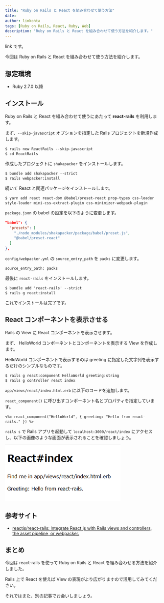 ```yaml
---
title: "Ruby on Rails と React を組み合わせて使う方法"
date: 
author: linkohta
tags: [Ruby on Rails, React, Ruby, Web]
description: "Ruby on Rails と React を組み合わせて使う方法を紹介します。"
---
```


link です。

今回は Ruby on Rails と React を組み合わせて使う方法を紹介します。

## 想定環境

- Ruby 2.7.0 以降

## インストール

Ruby on Rails と React を組み合わせて使うにあたって **react-rails** を利用します。

まず、`--skip-javascript` オプションを指定した Rails プロジェクトを新規作成します。

```:title=プロジェクト作成
$ rails new ReactRails --skip-javascript
$ cd ReactRails
```

作成したプロジェクトに `shakapacker` をインストールします。

```:title=shakapackerインストール
$ bundle add shakapacker --strict
$ rails webpacker:install
```

続いて React と関連パッケージをインストールします。

```:title=Reactインストール
$ yarn add react react-dom @babel/preset-react prop-types css-loader style-loader mini-css-extract-plugin css-minimizer-webpack-plugin
```

`package.json` の babel の設定を以下のように変更します。

```js:title=package.json
"babel": {
  "presets": [
    "./node_modules/shakapacker/package/babel/preset.js",
    "@babel/preset-react"
  ]
},
```

`config/webpacker.yml` の `source_entry_path` を `packs` に変更します。

```rb:title=config/webpacker.ymlのsource_entry_path
source_entry_path: packs
```

最後に `react-rails` をインストールします。

```:title=react-railsインストール
$ bundle add 'react-rails' --strict
$ rails g react:install
```

これでインストールは完了です。

## React コンポーネントを表示させる

Rails の View に React コンポーネントを表示させます。

まず、 HelloWorld コンポーネントとコンポーネントを表示する View を作成します。

HelloWorld コンポーネントで表示するのは greeting に指定した文字列を表示するだけのシンプルなものです。

```
$ rails g react:component HelloWorld greeting:string
$ rails g controller react index
```

`app/views/react/index.html.erb` に以下のコードを追加します。

`react_component()` に呼び出すコンポーネント名とプロパティを指定しています。

```
<%= react_component("HelloWorld", { greeting: "Hello from react-rails." }) %>
```

`rails s` で Rails アプリを起動して `localhost:3000/react/index` にアクセスし、以下の画像のような画面が表示されることを確認しましょう。

![イメージ画面](images/react-rails.png)

## 参考サイト

- [reactjs/react-rails: Integrate React.js with Rails views and controllers, the asset pipeline, or webpacker.](https://github.com/reactjs/react-rails)

## まとめ

今回は react-rails を使って Ruby on Rails と React を組み合わせる方法を紹介しました。

Rails 上で React を使えば View の表現がより広がりますので活用してみてください。

それではまた、別の記事でお会いしましょう。